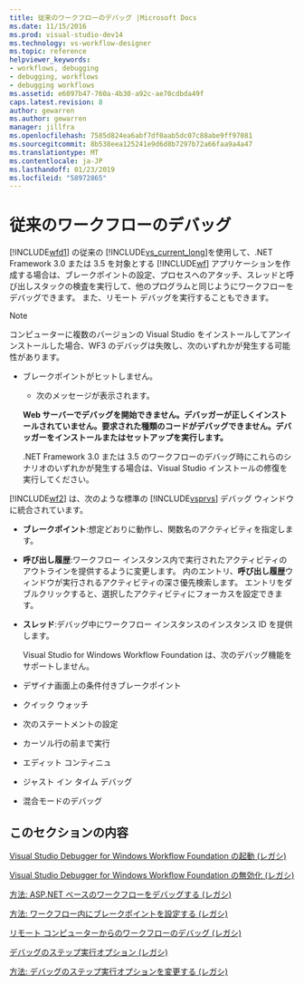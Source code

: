 ```yaml
---
title: 従来のワークフローのデバッグ |Microsoft Docs
ms.date: 11/15/2016
ms.prod: visual-studio-dev14
ms.technology: vs-workflow-designer
ms.topic: reference
helpviewer_keywords:
- workflows, debugging
- debugging, workflows
- debugging workflows
ms.assetid: e6097b47-760a-4b30-a92c-ae70cdbda49f
caps.latest.revision: 8
author: gewarren
ms.author: gewarren
manager: jillfra
ms.openlocfilehash: 7585d824ea6abf7df0aab5dc07c88abe9ff97081
ms.sourcegitcommit: 8b538eea125241e9d6d8b7297b72a66faa9a4a47
ms.translationtype: MT
ms.contentlocale: ja-JP
ms.lasthandoff: 01/23/2019
ms.locfileid: "58972865"
---
```

# <a name="debugging-legacy-workflows"></a>従来のワークフローのデバッグ
[!INCLUDE[wfd1](../includes/wfd1-md.md)] の従来の [!INCLUDE[vs_current_long](../includes/vs-current-long-md.md)]を使用して、.NET Framework 3.0 または 3.5 を対象とする [!INCLUDE[wf](../includes/wf-md.md)] アプリケーションを作成する場合は、ブレークポイントの設定、プロセスへのアタッチ、スレッドと呼び出しスタックの検査を実行して、他のプログラムと同じようにワークフローをデバッグできます。 また、リモート デバッグを実行することもできます。  
  
> [!NOTE]
>  コンピューターに複数のバージョンの Visual Studio をインストールしてアンインストールした場合、WF3 のデバッグは失敗し、次のいずれかが発生する可能性があります。  
> 
> - ブレークポイントがヒットしません。  
>   -   次のメッセージが表示されます。  
> 
>   **Web サーバーでデバッグを開始できません。デバッガーが正しくインストールされていません。要求された種類のコードがデバッグできません。デバッガーをインストールまたはセットアップを実行します。**  
> 
>   .NET Framework 3.0 または 3.5 のワークフローのデバッグ時にこれらのシナリオのいずれかが発生する場合は、Visual Studio インストールの修復を実行してください。  
  
 [!INCLUDE[wf2](../includes/wf2-md.md)] は、次のような標準の [!INCLUDE[vsprvs](../includes/vsprvs-md.md)] デバッグ ウィンドウに統合されています。  
  
- **ブレークポイント**:想定どおりに動作し、関数名のアクティビティを指定します。  
  
- **呼び出し履歴**:ワークフロー インスタンス内で実行されたアクティビティのアウトラインを提供するように変更します。 内のエントリ、**呼び出し履歴**ウィンドウが実行されるアクティビティの深さ優先検索します。 エントリをダブルクリックすると、選択したアクティビティにフォーカスを設定できます。  
  
- **スレッド**:デバッグ中にワークフロー インスタンスのインスタンス ID を提供します。  
  
  Visual Studio for Windows Workflow Foundation は、次のデバッグ機能をサポートしません。  
  
- デザイナ画面上の条件付きブレークポイント  
  
- クイック ウォッチ  
  
- 次のステートメントの設定  
  
- カーソル行の前まで実行  
  
- エディット コンティニュ  
  
- ジャスト イン タイム デバッグ  
  
- 混合モードのデバッグ  
  
## <a name="in-this-section"></a>このセクションの内容  
 [Visual Studio Debugger for Windows Workflow Foundation の起動 (レガシ)](../workflow-designer/invoking-the-visual-studio-debugger-for-windows-workflow-foundation-legacy.md)  
  
 [Visual Studio Debugger for Windows Workflow Foundation の無効化 (レガシ)](../workflow-designer/disabling-the-visual-studio-debugger-for-windows-workflow-foundation-legacy.md)  
  
 [方法: ASP.NET ベースのワークフローをデバッグする (レガシ)](../workflow-designer/how-to-debug-aspnet-based-workflows-legacy.md)  
  
 [方法: ワークフロー内にブレークポイントを設定する (レガシ)](../workflow-designer/how-to-set-breakpoints-in-workflows-legacy.md)  
  
 [リモート コンピューターからのワークフローのデバッグ (レガシ)](../workflow-designer/debugging-workflows-from-a-remote-computer-legacy.md)  
  
 [デバッグのステップ実行オプション (レガシ)](../workflow-designer/debug-stepping-options-legacy.md)  
  
 [方法: デバッグのステップ実行オプションを変更する (レガシ)](../workflow-designer/how-to-change-the-debug-stepping-option-legacy.md)